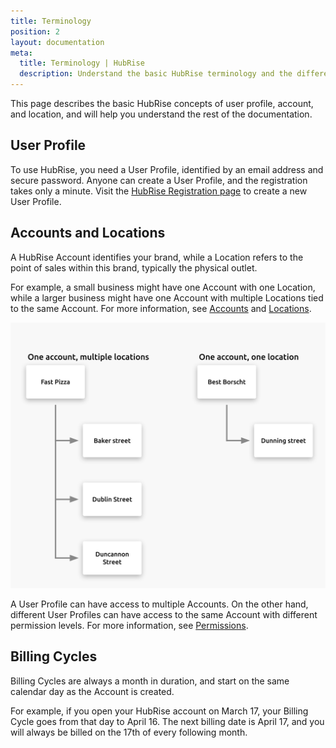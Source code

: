 ```yaml
---
title: Terminology
position: 2
layout: documentation
meta:
  title: Terminology | HubRise
  description: Understand the basic HubRise terminology and the difference between user profiles, accounts, and locations.
---
```


This page describes the basic HubRise concepts of user profile, account, and location, and will help you understand the rest of the documentation.

## User Profile

To use HubRise, you need a User Profile, identified by an email address and secure password. Anyone can create a User Profile, and the registration takes only a minute. Visit the [HubRise Registration page](https://manager.hubrise.com/signup) to create a new User Profile.

## Accounts and Locations

A HubRise Account identifies your brand, while a Location refers to the point of sales within this brand, typically the physical outlet.

For example, a small business might have one Account with one Location, while a larger business might have one Account with multiple Locations tied to the same Account.
For more information, see [Accounts](/docs/account/) and [Locations](/docs/locations/).

![Accounts and Locations example](../images/046-en-2x-accounts-locations.png)

A User Profile can have access to multiple Accounts. On the other hand, different User Profiles can have access to the same Account with different permission levels. For more information, see [Permissions](/docs/permissions/).

## Billing Cycles

Billing Cycles are always a month in duration, and start on the same calendar day as the Account is created.

For example, if you open your HubRise account on March 17, your Billing Cycle goes from that day to April 16.
The next billing date is April 17, and you will always be billed on the 17th of every following month.
